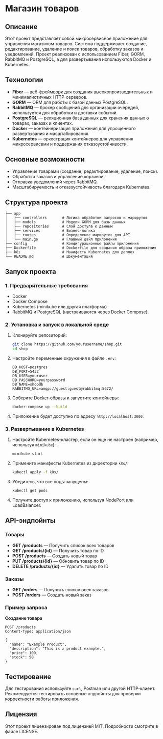 # Магазин товаров

## Описание

Этот проект представляет собой микросервисное приложение для управления магазином товаров. Система поддерживает
создание, редактирование, удаление и поиск товаров, обработку заказов и уведомлений. Проект реализован с использованием
Fiber, GORM, RabbitMQ и PostgreSQL, а для развертывания используются Docker и Kubernetes.

## Технологии

- **Fiber** — веб-фреймворк для создания высокопроизводительных и минималистичных HTTP-серверов.
- **GORM** — ORM для работы с базой данных PostgreSQL.
- **RabbitMQ** — брокер сообщений для организации очередей, используется для обработки и доставки событий.
- **PostgreSQL** — реляционная база данных для хранения данных о товарах, заказах и клиентах.
- **Docker** — контейнеризация приложения для упрощенного развертывания и масштабирования.
- **Kubernetes** — оркестрация контейнеров для управления микросервисами и поддержания отказоустойчивости.

## Основные возможности

- Управление товарами (создание, редактирование, удаление, поиск).
- Обработка заказов и управление корзиной.
- Отправка уведомлений через RabbitMQ.
- Масштабируемость и отказоустойчивость благодаря Kubernetes.

## Структура проекта

```plaintext
├── app
│   ├── controllers       # Логика обработки запросов и маршрутов
│   ├── models            # Модели GORM для базы данных
│   ├── repositories      # Слой доступа к данным
│   ├── services          # Бизнес-логика
│   ├── routes            # Определение маршрутов для API
│   └── main.go           # Главный файл приложения
├── config                # Конфигурационные файлы приложения
├── Dockerfile            # Dockerfile для создания образа приложения
├── k8s                   # Манифесты Kubernetes для деплоя
└── README.md             # Документация
```

## Запуск проекта

### 1. Предварительные требования

- Docker
- Docker Compose
- Kubernetes (minikube или другая платформа)
- RabbitMQ и PostgreSQL (настраиваются через Docker Compose)

### 2. Установка и запуск в локальной среде

1. Клонируйте репозиторий:
   ```bash
   git clone https://github.com/yourusername/shop.git
   cd shop
   ```

2. Настройте переменные окружения в файле `.env`:
   ```plaintext
   DB_HOST=postgres
   DB_PORT=5432
   DB_USER=youruser
   DB_PASSWORD=yourpassword
   DB_NAME=shopdb
   RABBITMQ_URL=amqp://guest:guest@rabbitmq:5672/
   ```

3. Соберите Docker-образы и запустите контейнеры:
   ```bash
   docker-compose up --build
   ```

4. Приложение будет доступно по адресу `http://localhost:3000`.

### 3. Развертывание в Kubernetes

1. Настройте Kubernetes-кластер, если он еще не настроен (например, используя `minikube`):
   ```bash
   minikube start
   ```

2. Примените манифесты Kubernetes из директории `k8s/`:
   ```bash
   kubectl apply -f k8s/
   ```

3. Убедитесь, что все поды запущены:
   ```bash
   kubectl get pods
   ```

4. Получите доступ к приложению, используя NodePort или LoadBalancer.

## API-эндпойнты

### Товары

- **GET /products** — Получить список всех товаров
- **GET /products/{id}** — Получить товар по ID
- **POST /products** — Создать новый товар
- **PUT /products/{id}** — Обновить товар по ID
- **DELETE /products/{id}** — Удалить товар по ID

### Заказы

- **GET /orders** — Получить список всех заказов
- **POST /orders** — Создать новый заказ

### Пример запроса

**Создание товара**

```http
POST /products
Content-Type: application/json

{
  "name": "Example Product",
  "description": "This is a product example.",
  "price": 100,
  "stock": 50
}
```

## Тестирование

Для тестирования используйте `curl`, Postman или другой HTTP-клиент. Рекомендуется тестировать основные эндпойнты для
проверки корректности работы приложения.

## Лицензия

Этот проект лицензирован под лицензией MIT. Подробности смотрите в файле LICENSE.